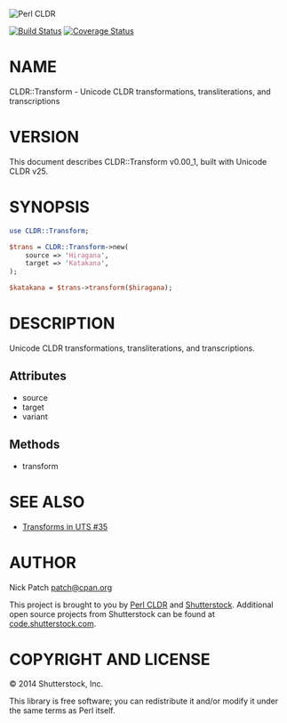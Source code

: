 ![Perl CLDR](https://www.gravatar.com/avatar/656f15a25eff4437f5a82e7c929f41dd?s=96)

[![Build Status](https://travis-ci.org/perl-cldr/cldr-transform-pm5.png)](https://travis-ci.org/perl-cldr/cldr-transform-pm5)
[![Coverage Status](https://coveralls.io/repos/perl-cldr/cldr-transform-pm5/badge.png)](https://coveralls.io/r/perl-cldr/cldr-transform-pm5)

# NAME

CLDR::Transform - Unicode CLDR transformations, transliterations, and transcriptions

# VERSION

This document describes CLDR::Transform v0.00\_1, built with Unicode CLDR v25.

# SYNOPSIS

```perl
use CLDR::Transform;

$trans = CLDR::Transform->new(
    source => 'Hiragana',
    target => 'Katakana',
);

$katakana = $trans->transform($hiragana);
```

# DESCRIPTION

Unicode CLDR transformations, transliterations, and transcriptions.

## Attributes

- source
- target
- variant

## Methods

- transform

# SEE ALSO

- [Transforms in UTS #35](http://www.unicode.org/reports/tr35/tr35-general.html#Transforms)

# AUTHOR

Nick Patch <patch@cpan.org>

This project is brought to you by [Perl CLDR](http://perl-cldr.github.io/) and
[Shutterstock](http://www.shutterstock.com/). Additional open source projects
from Shutterstock can be found at
[code.shutterstock.com](http://code.shutterstock.com/).

# COPYRIGHT AND LICENSE

© 2014 Shutterstock, Inc.

This library is free software; you can redistribute it and/or modify it under
the same terms as Perl itself.
